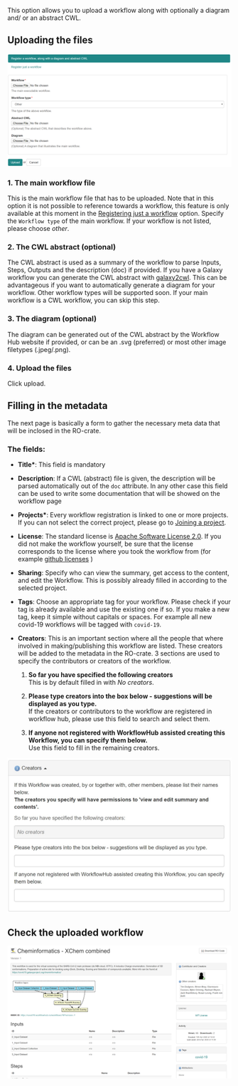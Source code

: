 This option allows you to upload a workflow along with optionally a diagram and/ or an abstract CWL. 

## Uploading the files

![](images/workflow_diagram_CWLabstract.PNG)

### 1. The main workflow file

This is the main workflow file that has to be uploaded. Note that in this option it is not possible to reference towards a workflow, this feature is only available at this moment in the [Registering just a workflow](../Registering-just-a-workflow) option. Specify the `Workflow type` of the main workflow. If your workflow is not listed, please choose *other*.

### 2. The CWL abstract (optional)

The CWL abstract is used as a summary of the workflow to parse Inputs, Steps, Outputs and the description (doc) if provided.
If you have a Galaxy workflow you can generate the CWL abstract with 
[galaxy2cwl](https://github.com/workflowhub-eu/galaxy2cwl). This can be advantageous if you want to automatically generate a diagram for your workflow. Other workflow types will be supported soon. If your main workflow is a CWL workflow,  you can skip this step.

### 3. The diagram (optional)

The diagram can be generated out of the CWL abstract by the Workflow Hub website if provided, or can be an .svg (preferred) or most other image filetypes (.jpeg/.png).


### 4. Upload the files

Click upload.

## Filling in the metadata

The next page is basically a form to gather the necessary meta data that will be inclosed in the RO-crate.

### The fields:
- **Title\***: This field is mandatory 

- **Description**: If a CWL (abstract) file is given, the description will be parsed automatically out of the `doc` attribute. In any other case this field can be used to write some documentation that will be showed on the workflow page

- **Projects\***: Every workflow registration is linked to one or more projects. If you can not select the correct project, please go to [Joining a project](../How-to-join-a-project).

- **License**: The standard license is [Apache Software License 2.0](https://opensource.org/licenses/Apache-2.0). If you did not make the workflow yourself, be sure that the license corresponds to the license where you took the workflow from (for example [github licenses](https://help.github.com/en/github/creating-cloning-and-archiving-repositories/licensing-a-repository) )

- **Sharing**: Specify who can view the summary, get access to the content, and edit the Workflow. This is possibly already filled in according to the selected project.

- **Tags**: Choose an appropriate tag for your workflow. Please check if your tag is already available and use the existing one if so. If you make a new tag, keep it simple without capitals or spaces. For example all new covid-19 workflows will be tagged with `covid-19`.

- **Creators**: This is an important section where all the people that where involved in making/publishing this workflow are listed. These creators will be added to the metadata in the RO-crate. 
    3 sections are used to specify the contributors or creators of the workflow.

    1. **So far you have specified the following creators**\
    This is by default filled in with *No creators*.
    
    2. **Please type creators into the box below - suggestions will be displayed as you type.**\
    If the creators or contributors to the workflow are registered in workflow hub, please use this field to search and select them.                   
    
    3. **If anyone not registered with WorkflowHub assisted creating this Workflow, you can specify them below.**\
    Use this field to fill in the remaining creators.
    
![](images/creators_metadata.PNG)


##  Check the uploaded workflow

![](images/result_diagram_CWLabstract.PNG)
